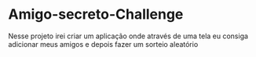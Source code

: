 ﻿# Amigo-secreto-Challenge
Nesse  projeto irei criar um aplicação onde através de  uma tela eu consiga adicionar meus amigos e depois fazer um sorteio aleatório


